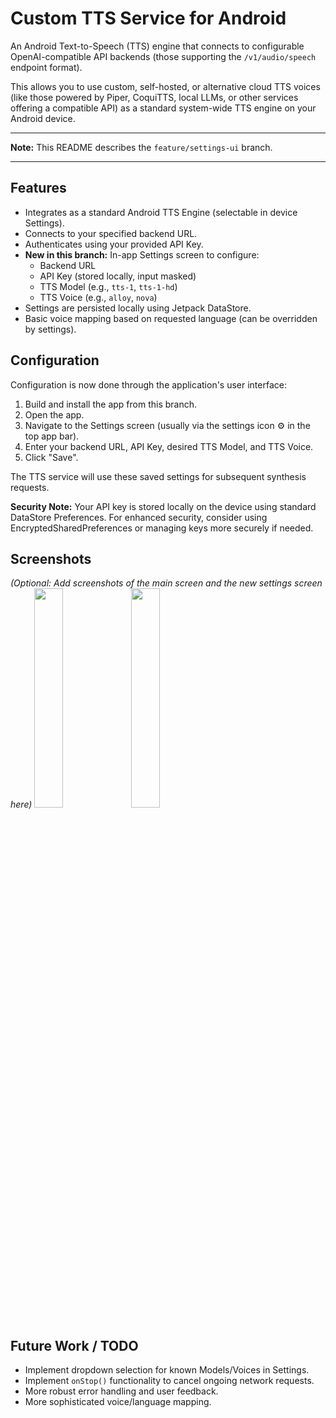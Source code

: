 # Custom TTS Service for Android

An Android Text-to-Speech (TTS) engine that connects to configurable OpenAI-compatible API backends (those supporting the `/v1/audio/speech` endpoint format).

This allows you to use custom, self-hosted, or alternative cloud TTS voices (like those powered by Piper, CoquiTTS, local LLMs, or other services offering a compatible API) as a standard system-wide TTS engine on your Android device.

---

**Note:** This README describes the `feature/settings-ui` branch.

---

## Features

* Integrates as a standard Android TTS Engine (selectable in device Settings).
* Connects to your specified backend URL.
* Authenticates using your provided API Key.
* **New in this branch:** In-app Settings screen to configure:
    * Backend URL
    * API Key (stored locally, input masked)
    * TTS Model (e.g., `tts-1`, `tts-1-hd`)
    * TTS Voice (e.g., `alloy`, `nova`)
* Settings are persisted locally using Jetpack DataStore.
* Basic voice mapping based on requested language (can be overridden by settings).

## Configuration

Configuration is now done through the application's user interface:

1.  Build and install the app from this branch.
2.  Open the app.
3.  Navigate to the Settings screen (usually via the settings icon ⚙️ in the top app bar).
4.  Enter your backend URL, API Key, desired TTS Model, and TTS Voice.
5.  Click "Save".

The TTS service will use these saved settings for subsequent synthesis requests.

**Security Note:** Your API key is stored locally on the device using standard DataStore Preferences. For enhanced security, consider using EncryptedSharedPreferences or managing keys more securely if needed.

## Screenshots

*(Optional: Add screenshots of the main screen and the new settings screen here)*
<img src="path/to/main_screen.png" width="30%"> <img src="path/to/settings_screen.png" width="30%">

## Future Work / TODO

* Implement dropdown selection for known Models/Voices in Settings.
* Implement `onStop()` functionality to cancel ongoing network requests.
* More robust error handling and user feedback.
* More sophisticated voice/language mapping.
